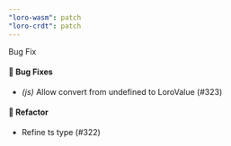 ```yaml
---
"loro-wasm": patch
"loro-crdt": patch
---
```


Bug Fix

#### 🐛 Bug Fixes

- *(js)* Allow convert from undefined to LoroValue (#323)

#### 🚜 Refactor

- Refine ts type (#322)

